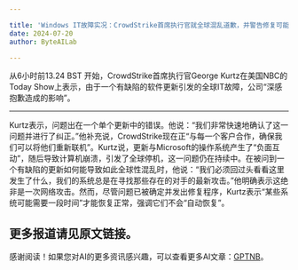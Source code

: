 ```yaml
---

title: 'Windows IT故障实况：CrowdStrike首席执行官就全球混乱道歉，并警告修复可能需要一段时间'
date: 2024-07-20
author: ByteAILab

---
```


从6小时前13.24 BST 开始，CrowdStrike首席执行官George Kurtz在美国NBC的Today Show上表示，由于一个有缺陷的软件更新引发的全球IT故障，公司“深感抱歉造成的影响”。

---
Kurtz表示，问题出在一个单个更新中的错误。他说：“我们非常快速地确认了这一问题并进行了纠正。”他补充说，CrowdStrike现在正“与每一个客户合作，确保我们可以将他们重新联机”。Kurtz说，更新与Microsoft的操作系统产生了“负面互动”，随后导致计算机崩溃，引发了全球停机，这一问题仍在持续中。在被问到一个有缺陷的更新如何能导致如此全球性混乱时，他说：“我们必须回过头看看这里发生了什么，我们的系统总是在寻找那些存在的对手的最新攻击。”他明确表示这绝非是一次网络攻击。然而，尽管问题已被确定并发出修复程序，Kurtz表示“某些系统可能需要一段时间”才能恢复正常，强调它们不会“自动恢复”。

更多报道请见原文链接。
---
感谢阅读！如果您对AI的更多资讯感兴趣，可以查看更多AI文章：[GPTNB](https://gptnb.com)。